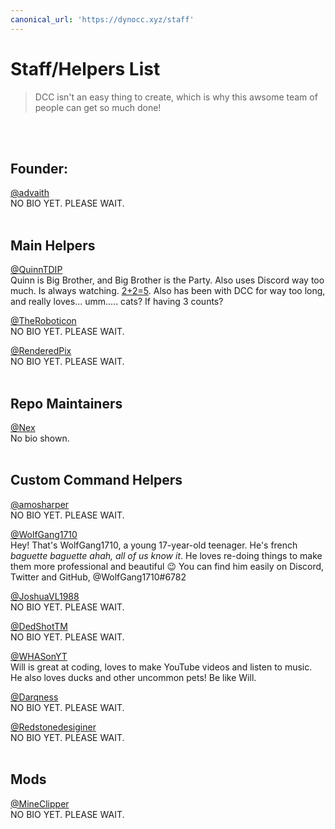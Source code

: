 ```yaml
---
canonical_url: 'https://dynocc.xyz/staff'
---
```


# Staff/Helpers List
> DCC isn't an easy thing to create, which is why this awsome team of people can get so much done!
<br/>
<br/>

## Founder:
[@advaith](https://www.github.com/advaith1)<br/>
NO BIO YET. PLEASE WAIT.
<br/>
<br/>

## Main Helpers
[@QuinnTDIP](https://www.github.com/QuinnTDIP)<br/>
Quinn is Big Brother, and Big Brother is the Party. Also uses Discord way too much. Is always watching. [2+2=5](https://gist.github.com/QuinnTDIP/de29205f63867588ac14ca6b48a1d59c). Also has been with DCC for way too long, and really loves... umm..... cats? If having 3 counts?

[@TheRoboticon](https://github.com/TheRoboticon)<br/>
NO BIO YET. PLEASE WAIT.

[@RenderedPix](https://github.com/RenderedPix)<br/>
NO BIO YET. PLEASE WAIT.
<br/>
<br/>

## Repo Maintainers
[@Nex](https://github.com/NexyBoy)<br/>
No bio shown.
<br/>
<br/>

## Custom Command Helpers
[@amosharper](https://github.com/amosharper)<br/>
NO BIO YET. PLEASE WAIT.

[@WolfGang1710](https://github.com/WolfGang1710)<br/>
Hey! That's WolfGang1710, a young 17-year-old teenager. He's french *baguette baguette ahah, all of us know it*. He loves re-doing things to make them more professional and beautiful 😉
You can find him easily on Discord, Twitter and GitHub, @WolfGang1710#6782

[@JoshuaVL1988](https://github.com/JoshuaVL1988)<br/>
NO BIO YET. PLEASE WAIT.

[@DedShotTM](https://github.com/DedShotTM)<br/>
NO BIO YET. PLEASE WAIT.

[@WHASonYT](https://github.com/whasonyt)<br/>
Will is great at coding, loves to make YouTube videos and listen to music. He also loves ducks and other uncommon pets! Be like Will.

[@Darqness](https://github.com/Darqness)<br/>
NO BIO YET. PLEASE WAIT.

[@Redstonedesiginer](https://github.com/redstonedesigner)<br/>
NO BIO YET. PLEASE WAIT.
<br/>
<br/>

## Mods
[@MineClipper](https://github.com/mineclipper)<br/>
NO BIO YET. PLEASE WAIT.
